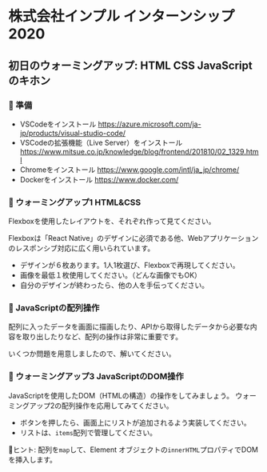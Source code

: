 # 株式会社インプル インターンシップ2020

## 初日のウォーミングアップ: HTML CSS JavaScript のキホン


### 🍼 準備

- VSCodeをインストール https://azure.microsoft.com/ja-jp/products/visual-studio-code/
- VSCodeの拡張機能（Live Server）をインストール https://www.mitsue.co.jp/knowledge/blog/frontend/201810/02_1329.html
- Chromeをインストール https://www.google.com/intl/ja_jp/chrome/
- Dockerをインストール https://www.docker.com/
  


### 🦒 ウォーミングアップ1 HTML&CSS


Flexboxを使用したレイアウトを、それぞれ作って見てください。

Flexboxは「React Native」のデザインに必須である他、Webアプリケーションのレスポンシブ対応に広く用いられています。

- デザインが６枚あります。1人1枚選び、Flexboxで再現してください。
- 画像を最低１枚使用してください。（どんな画像でもOK）
- 自分のデザインが終わったら、他の人を手伝ってください。


### 🐍 JavaScriptの配列操作

配列に入ったデータを画面に描画したり、APIから取得したデータから必要な内容を取り出したりなど、配列の操作は非常に重要です。

いくつか問題を用意しましたので、解いてください。


### 🐘 ウォーミングアップ3 JavaScriptのDOM操作

JavaScriptを使用したDOM（HTMLの構造）の操作をしてみましょう。
ウォーミングアップ2の配列操作を応用してみてください。

- ボタンを押したら、画面上にリストが追加されるよう実装してください。
- リストは、`items`配列で管理してください。

💬ヒント: 
配列を`map`して、Element オブジェクトの`innerHTML`プロパティでDOMを挿入します。
